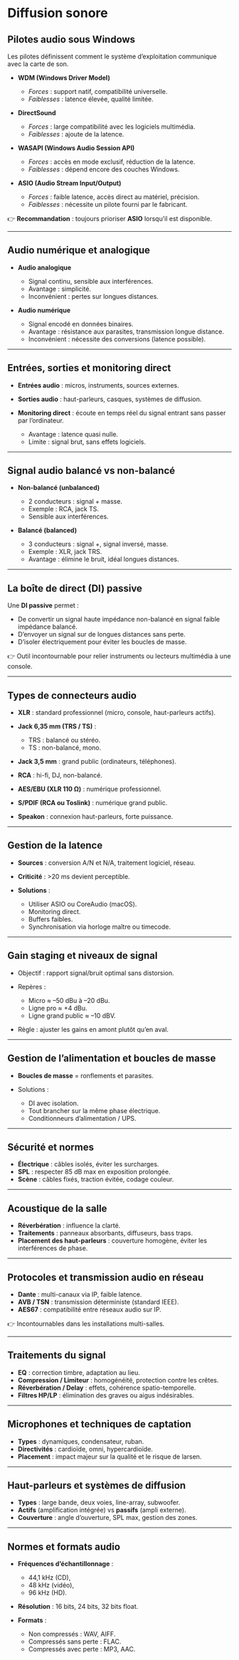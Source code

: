 
# Diffusion sonore 

## Pilotes audio sous Windows

Les pilotes définissent comment le système d’exploitation communique avec la carte de son.

* **WDM (Windows Driver Model)**

  * *Forces* : support natif, compatibilité universelle.
  * *Faiblesses* : latence élevée, qualité limitée.

* **DirectSound**

  * *Forces* : large compatibilité avec les logiciels multimédia.
  * *Faiblesses* : ajoute de la latence.

* **WASAPI (Windows Audio Session API)**

  * *Forces* : accès en mode exclusif, réduction de la latence.
  * *Faiblesses* : dépend encore des couches Windows.

* **ASIO (Audio Stream Input/Output)**

  * *Forces* : faible latence, accès direct au matériel, précision.
  * *Faiblesses* : nécessite un pilote fourni par le fabricant.

👉 **Recommandation** : toujours prioriser **ASIO** lorsqu’il est disponible.

---

## Audio numérique et analogique

* **Audio analogique**

  * Signal continu, sensible aux interférences.
  * Avantage : simplicité.
  * Inconvénient : pertes sur longues distances.

* **Audio numérique**

  * Signal encodé en données binaires.
  * Avantage : résistance aux parasites, transmission longue distance.
  * Inconvénient : nécessite des conversions (latence possible).

---

## Entrées, sorties et monitoring direct

* **Entrées audio** : micros, instruments, sources externes.
* **Sorties audio** : haut-parleurs, casques, systèmes de diffusion.
* **Monitoring direct** : écoute en temps réel du signal entrant sans passer par l’ordinateur.

  * Avantage : latence quasi nulle.
  * Limite : signal brut, sans effets logiciels.

---

## Signal audio balancé vs non-balancé

* **Non-balancé (unbalanced)**

  * 2 conducteurs : signal + masse.
  * Exemple : RCA, jack TS.
  * Sensible aux interférences.

* **Balancé (balanced)**

  * 3 conducteurs : signal +, signal inversé, masse.
  * Exemple : XLR, jack TRS.
  * Avantage : élimine le bruit, idéal longues distances.

---

## La boîte de direct (DI) passive

Une **DI passive** permet :

* De convertir un signal haute impédance non-balancé en signal faible impédance balancé.
* D’envoyer un signal sur de longues distances sans perte.
* D’isoler électriquement pour éviter les boucles de masse.

👉 Outil incontournable pour relier instruments ou lecteurs multimédia à une console.

---

## Types de connecteurs audio

* **XLR** : standard professionnel (micro, console, haut-parleurs actifs).
* **Jack 6,35 mm (TRS / TS)** :

  * TRS : balancé ou stéréo.
  * TS : non-balancé, mono.
* **Jack 3,5 mm** : grand public (ordinateurs, téléphones).
* **RCA** : hi-fi, DJ, non-balancé.
* **AES/EBU (XLR 110 Ω)** : numérique professionnel.
* **S/PDIF (RCA ou Toslink)** : numérique grand public.
* **Speakon** : connexion haut-parleurs, forte puissance.

---

## Gestion de la latence

* **Sources** : conversion A/N et N/A, traitement logiciel, réseau.
* **Criticité** : >20 ms devient perceptible.
* **Solutions** :

  * Utiliser ASIO ou CoreAudio (macOS).
  * Monitoring direct.
  * Buffers faibles.
  * Synchronisation via horloge maître ou timecode.

---

## Gain staging et niveaux de signal

* Objectif : rapport signal/bruit optimal sans distorsion.
* Repères :

  * Micro ≈ –50 dBu à –20 dBu.
  * Ligne pro ≈ +4 dBu.
  * Ligne grand public ≈ –10 dBV.
* Règle : ajuster les gains en amont plutôt qu’en aval.

---

## Gestion de l’alimentation et boucles de masse

* **Boucles de masse** = ronflements et parasites.
* Solutions :

  * DI avec isolation.
  * Tout brancher sur la même phase électrique.
  * Conditionneurs d’alimentation / UPS.

---

## Sécurité et normes

* **Électrique** : câbles isolés, éviter les surcharges.
* **SPL** : respecter 85 dB max en exposition prolongée.
* **Scène** : câbles fixés, traction évitée, codage couleur.

---

## Acoustique de la salle

* **Réverbération** : influence la clarté.
* **Traitements** : panneaux absorbants, diffuseurs, bass traps.
* **Placement des haut-parleurs** : couverture homogène, éviter les interférences de phase.

---

## Protocoles et transmission audio en réseau

* **Dante** : multi-canaux via IP, faible latence.
* **AVB / TSN** : transmission déterministe (standard IEEE).
* **AES67** : compatibilité entre réseaux audio sur IP.

👉 Incontournables dans les installations multi-salles.

---

## Traitements du signal

* **EQ** : correction timbre, adaptation au lieu.
* **Compression / Limiteur** : homogénéité, protection contre les crêtes.
* **Réverbération / Delay** : effets, cohérence spatio-temporelle.
* **Filtres HP/LP** : élimination des graves ou aigus indésirables.

---

## Microphones et techniques de captation

* **Types** : dynamiques, condensateur, ruban.
* **Directivités** : cardioïde, omni, hypercardioïde.
* **Placement** : impact majeur sur la qualité et le risque de larsen.

---

## Haut-parleurs et systèmes de diffusion

* **Types** : large bande, deux voies, line-array, subwoofer.
* **Actifs** (amplification intégrée) vs **passifs** (ampli externe).
* **Couverture** : angle d’ouverture, SPL max, gestion des zones.

---

## Normes et formats audio

* **Fréquences d’échantillonnage** :

  * 44,1 kHz (CD),
  * 48 kHz (vidéo),
  * 96 kHz (HD).
* **Résolution** : 16 bits, 24 bits, 32 bits float.
* **Formats** :

  * Non compressés : WAV, AIFF.
  * Compressés sans perte : FLAC.
  * Compressés avec perte : MP3, AAC.


